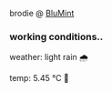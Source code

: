 brodie @ [BluMint](https://www.linkedin.com/company/blumint-io/)

<!--weather_start-->
### working conditions..

weather: light rain 🌧️

temp: 5.45 °C 🧥

<!--weather_end-->
